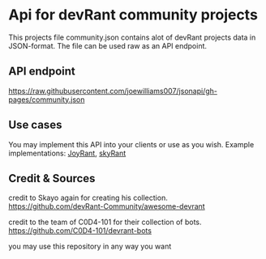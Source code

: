 # Api for devRant community projects

This projects file community.json contains alot of devRant projects data in JSON-format. The file can be used raw as an API endpoint.

## API endpoint

https://raw.githubusercontent.com/joewilliams007/jsonapi/gh-pages/community.json

## Use cases

You may implement this API into your clients or use as you wish.
Example implementations: [JoyRant](https://github.com/WilhelmOks/JoyRant), [skyRant](https://github.com/joewilliams007/skyRant)

## Credit & Sources

credit to Skayo again for creating his collection.
https://github.com/devRant-Community/awesome-devrant

credit to the team of C0D4-101 for their collection of bots.
https://github.com/C0D4-101/devrant-bots

you may use this repository in any way you want
